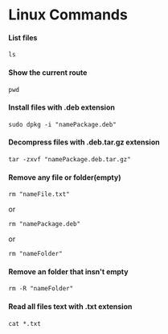 # Linux Commands

#### List files
```
ls
```

#### Show the current route
```
pwd
```

#### Install files with .deb extension
```
sudo dpkg -i "namePackage.deb"
```

#### Decompress files with .deb.tar.gz extension
```
tar -zxvf "namePackage.deb.tar.gz"
```

#### Remove any file or folder(empty)
```
rm "nameFile.txt"
```
or
```
rm "namePackage.deb"
```
or
```
rm "nameFolder"
```

#### Remove an folder that insn't empty
```
rm -R "nameFolder"
```

#### Read all files text with .txt extension
```
cat *.txt
```

 